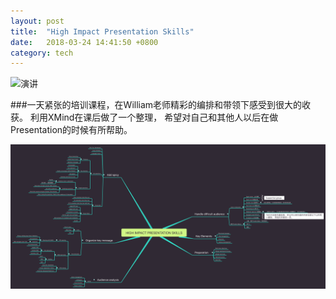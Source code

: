 ```yaml
---
layout: post
title:  "High Impact Presentation Skills"
date:   2018-03-24 14:41:50 +0800
category: tech
---
```

![演讲](https://timgsa.baidu.com/timg?image&quality=80&size=b9999_10000&sec=1521884019006&di=ec21b136222957d1895148acfd1e89f0&imgtype=0&src=http%3A%2F%2Fs6.sinaimg.cn%2Fmw690%2F005I89g9zy6ZkPViVZX05%26690)


###一天紧张的培训课程，在William老师精彩的编排和带领下感受到很大的收获。 利用XMind在课后做了一个整理， 希望对自己和其他人以后在做Presentation的时候有所帮助。 

![思维导图](/img/posts/HighImpactPresentationSkills.png)